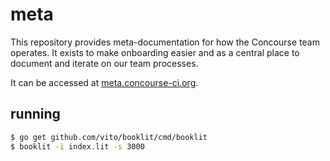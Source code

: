 # meta

This repository provides meta-documentation for how the Concourse team
operates. It exists to make onboarding easier and as a central place to
document and iterate on our team processes.

It can be accessed at [meta.concourse-ci.org](https://meta.concourse-ci.org).

## running

```sh
$ go get github.com/vito/booklit/cmd/booklit
$ booklit -i index.lit -s 3000
```
